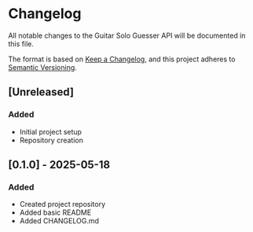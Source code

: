 # Changelog

All notable changes to the Guitar Solo Guesser API will be documented in this file.

The format is based on [Keep a Changelog](https://keepachangelog.com/en/1.0.0/),
and this project adheres to [Semantic Versioning](https://semver.org/spec/v2.0.0.html).

## [Unreleased]

### Added
- Initial project setup
- Repository creation

## [0.1.0] - 2025-05-18
### Added
- Created project repository
- Added basic README
- Added CHANGELOG.md
